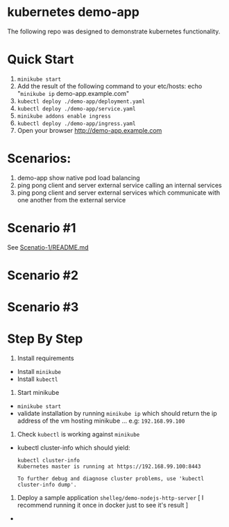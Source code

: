 kubernetes demo-app
===================

The following repo was designed to demonstrate kubernetes functionality.

Quick Start
===========

1. `minikube start`
1. Add the result of the following command to your etc/hosts:
   echo "`minikube ip` demo-app.example.com"
1. `kubectl deploy ./demo-app/deployment.yaml`
1. `kubectl deploy ./demo-app/service.yaml`
1. `minikube addons enable ingress`
1. `kubectl deploy ./demo-app/ingress.yaml`
1. Open your browser http://demo-app.example.com

Scenarios:
==========
1. demo-app show native pod load balancing
2. ping pong client and server external service calling an internal services
3. ping pong client and server external services which communicate with one another from the external service


Scenario #1
===========

See [Scenatio-1/README.md](../Scenatio-1/README.md)

Scenario #2
===========



Scenario #3
===========

Step By Step
============

1. Install requirements
  - Install `minikube`
  - Install `kubectl`
1. Start minikube
  - `minikube start`
  - validate installation by running `minikube ip` which should return the ip address of the vm hosting minikube ...
  e.g: `192.168.99.100`

1. Check `kubectl` is working against `minikube`
  - kubectl cluster-info which should yield:
    ```
    kubectl cluster-info
    Kubernetes master is running at https://192.168.99.100:8443

    To further debug and diagnose cluster problems, use 'kubectl cluster-info dump'.
    ```
1. Deploy a sample application `shelleg/demo-nodejs-http-server` [ I recommend running it once in docker just to see it's result ]
  -
